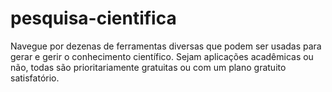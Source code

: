 # pesquisa-cientifica
Navegue por dezenas de ferramentas diversas que podem ser usadas para gerar e gerir o conhecimento científico. Sejam aplicações acadêmicas ou não, todas são prioritariamente gratuitas ou com um plano gratuito satisfatório.
